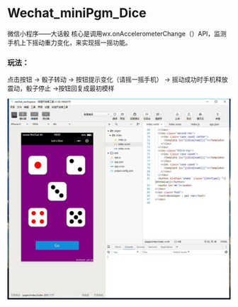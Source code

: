# Wechat_miniPgm_Dice
微信小程序——大话骰
核心是调用wx.onAccelerometerChange（）API，监测手机上下摇动重力变化，来实现摇一摇功能。

### 玩法：
点击按钮 -> 骰子转动 -> 按钮提示变化（请摇一摇手机） -> 摇动成功时手机释放震动，骰子停止 ->按钮回复成最初模样

![](view.jpg)
